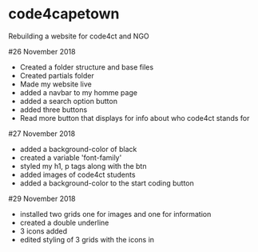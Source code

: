 # code4capetown
Rebuilding  a website for code4ct and NGO

#26 November 2018
- Created a folder structure and base files
- Created partials folder
- Made my website live
- added a navbar to my homme page
- added a search option button
- added three buttons 
- Read more button that displays for info about who code4ct stands for

#27 November 2018
- added a background-color of black
- created a variable 'font-family'
- styled my h1, p tags along with the btn
- added images of code4ct students
- added a background-color to the start coding button

#29 November 2018
- installed two grids one for images and one for information
- created a double underline
- 3 icons added
- edited styling of 3 grids with the icons in 

